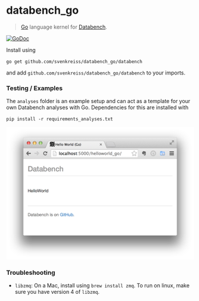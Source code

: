 # databench_go

> [Go](http://golang.org/) language kernel for [Databench](http://www.svenkreiss.com/databench/).

[![GoDoc](https://godoc.org/github.com/svenkreiss/databench_go/databench?status.png)](https://godoc.org/github.com/svenkreiss/databench_go/databench)
<!--
[![Build Status](https://travis-ci.org/svenkreiss/databench_go.png?branch=master)](https://travis-ci.org/svenkreiss/databench_go)
-->


Install using

    go get github.com/svenkreiss/databench_go/databench

and add `github.com/svenkreiss/databench_go/databench` to your imports.


### Testing / Examples

The `analyses` folder is an example setup and can act as a template for your own Databench analyses with Go. Dependencies for this are installed with

    pip install -r requirements_analyses.txt

![helloworld](docs/helloworld.png)


### Troubleshooting

* `libzmq`: On a Mac, install using `brew install zmq`. To run on linux, make sure you have version 4 of `libzmq`.
